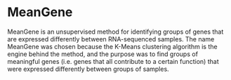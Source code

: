 # MeanGene
MeanGene is an unsupervised method for identifying groups of genes that are expressed differently between RNA-sequenced samples. The name MeanGene was chosen because the K-Means clustering algorithm is the engine behind the method, and the purpose was to find groups of meaningful genes (i.e. genes that all contribute to a certain function) that were expressed differently between groups of samples.

